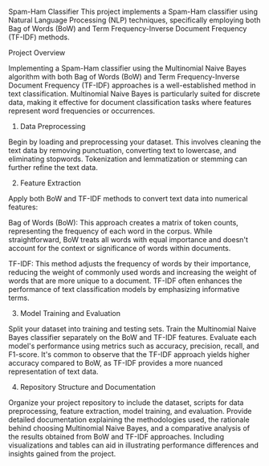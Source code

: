 Spam-Ham Classifier
This project implements a Spam-Ham classifier using Natural Language Processing (NLP) techniques, specifically employing both Bag of Words (BoW) and Term Frequency-Inverse Document Frequency (TF-IDF) methods.​

Project Overview

​Implementing a Spam-Ham classifier using the Multinomial Naive Bayes algorithm with both Bag of Words (BoW) and Term Frequency-Inverse Document Frequency (TF-IDF) approaches is a well-established method in text classification. Multinomial Naive Bayes is particularly suited for discrete data, making it effective for document classification tasks where features represent word frequencies or occurrences. ​

1. Data Preprocessing

Begin by loading and preprocessing your dataset. This involves cleaning the text data by removing punctuation, converting text to lowercase, and eliminating stopwords. Tokenization and lemmatization or stemming can further refine the text data.​

2. Feature Extraction

Apply both BoW and TF-IDF methods to convert text data into numerical features:​

Bag of Words (BoW): This approach creates a matrix of token counts, representing the frequency of each word in the corpus. While straightforward, BoW treats all words with equal importance and doesn't account for the context or significance of words within documents.​

TF-IDF: This method adjusts the frequency of words by their importance, reducing the weight of commonly used words and increasing the weight of words that are more unique to a document. TF-IDF often enhances the performance of text classification models by emphasizing informative terms. ​

3. Model Training and Evaluation

Split your dataset into training and testing sets. Train the Multinomial Naive Bayes classifier separately on the BoW and TF-IDF features. Evaluate each model's performance using metrics such as accuracy, precision, recall, and F1-score. It's common to observe that the TF-IDF approach yields higher accuracy compared to BoW, as TF-IDF provides a more nuanced representation of text data. ​

4. Repository Structure and Documentation

Organize your project repository to include the dataset, scripts for data preprocessing, feature extraction, model training, and evaluation. Provide detailed documentation explaining the methodologies used, the rationale behind choosing Multinomial Naive Bayes, and a comparative analysis of the results obtained from BoW and TF-IDF approaches. Including visualizations and tables can aid in illustrating performance differences and insights gained from the project.​
